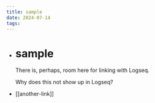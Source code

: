 ```yaml
---
title: sample
date: 2024-07-14
tags: 
---
```


- # sample
  There is, perhaps, room here for linking with Logseq.
  
  Why does this not show up in Logseq?
- [[another-link]]